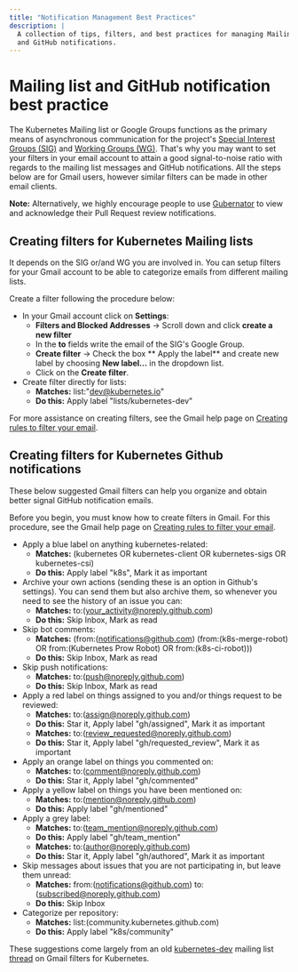 ```yaml
---
title: "Notification Management Best Practices"
description: |
  A collection of tips, filters, and best practices for managing Mailing List
  and GitHub notifications.
---
```


# Mailing list and GitHub notification best practice

The Kubernetes Mailing list or Google Groups functions as the primary means of
asynchronous communication for the project's [Special Interest Groups (SIG)] and
[Working Groups (WG)]. That's why you may want to set your filters in
your email account to attain a good signal-to-noise ratio with regards to the
mailing list messages and GitHub notifications. All the steps below are for Gmail
users, however similar filters can be made in other email clients.

**Note:** Alternatively, we highly encourage people to use [Gubernator] to
view and acknowledge their Pull Request review notifications.

[Special Interest Groups (SIG)]: /sig-list.md#master-sig-list
[Working Groups (WG)]: /sig-list.md#master-working-group-list
[Gubernator]: https://gubernator.k8s.io/pr


## Creating filters for Kubernetes Mailing lists

It depends on the SIG or/and WG you are involved in. You can setup filters for
your Gmail account to be able to categorize emails from  different mailing lists.


Create a filter following the procedure below:
- In your Gmail account click on **Settings**:
  - **Filters and Blocked Addresses** -> Scroll down and click **create a new filter**
  - In the **to** fields write the email of the SIG's Google Group. 
  - **Create filter** -> Check the box ** Apply the label** and create new
    label by choosing **New label...** in the dropdown list.
  - Click on the **Create filter**.
- Create filter directly for lists:
  - **Matches:** list:"dev@kubernetes.io"
  - **Do this:** Apply label "lists/kubernetes-dev"


For more assistance on creating filters, see the Gmail help page on
[Creating rules to filter your email].


## Creating filters for Kubernetes Github notifications

These below suggested Gmail filters can help you organize and obtain better
signal GitHub notification emails.

Before you begin, you must know how to create filters in Gmail. For this
procedure, see the Gmail help page on [Creating rules to filter your email].

- Apply a blue label on anything kubernetes-related:
  - **Matches:** (kubernetes OR kubernetes-client OR kubernetes-sigs OR
    kubernetes-csi)
  - **Do this:** Apply label "k8s", Mark it as important
- Archive your own actions (sending these is an option in Github's settings).
  You can send them but also archive them, so whenever you need to see the history
  of  an issue you can:
  - **Matches:** to:(your_activity@noreply.github.com)
  - **Do this:** Skip Inbox, Mark as read
- Skip bot comments:
  - **Matches:** (from:(notifications@github.com) (from:(k8s-merge-robot) OR
    from:(Kubernetes Prow Robot) OR from:(k8s-ci-robot)))
  - **Do this:** Skip Inbox, Mark as read
- Skip push notifications:
  - **Matches:** to:(push@noreply.github.com)
  - **Do this:** Skip Inbox, Mark as read
- Apply a red label on things assigned to you and/or things request to be reviewed:
  - **Matches:** to:(assign@noreply.github.com)
  - **Do this:** Star it, Apply label "gh/assigned", Mark it as important
  - **Matches:** to:(review_requested@noreply.github.com)
  - **Do this:** Star it, Apply label "gh/requested_review", Mark it as important
- Apply an orange label on things you commented on:
  - **Matches:** to:(comment@noreply.github.com)
  - **Do this:** Star it, Apply label "gh/commented"
- Apply a yellow label on things you have been mentioned on:
  - **Matches:** to:(mention@noreply.github.com)
  - **Do this:** Apply label "gh/mentioned"
- Apply a grey label:
  - **Matches:** to:(team_mention@noreply.github.com)
  - **Do this:** Apply label "gh/team_mention"
  - **Matches:** to:(author@noreply.github.com)
  - **Do this:** Star it, Apply label "gh/authored", Mark it as important
- Skip messages about issues that you are not participating in, but leave them unread:
  - **Matches:** from:(notifications@github.com) to:(subscribed@noreply.github.com)
  - **Do this:** Skip Inbox
- Categorize per repository:
  - **Matches:** list:(community.kubernetes.github.com)
  - **Do this:** Apply label "k8s/community"

These suggestions come largely from an old [kubernetes-dev] mailing list [thread]
on Gmail filters for Kubernetes.

[kubernetes-dev]: https://groups.google.com/g/kubernetes-dev
[thread]: https://groups.google.com/forum/#!topic/kubernetes-dev/5qU8irU7_tE/discussion

<!-- shared links -->
[Creating rules to filter your email]: https://support.google.com/mail/answer/6579?hl=en
